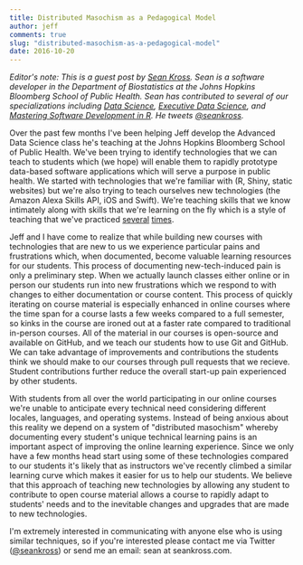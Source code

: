 ```yaml
---
title: Distributed Masochism as a Pedagogical Model
author: jeff
comments: true
slug: "distributed-masochism-as-a-pedagogical-model"
date: 2016-10-20
---
```


_Editor's note: This is a guest post by 
[Sean Kross](http://seankross.com/). Sean is a software developer in the
Department of Biostatistics at the Johns Hopkins Bloomberg School of Public 
Health. Sean has contributed to several of our specializations including
[Data Science](https://www.coursera.org/specializations/jhu-data-science),
[Executive Data Science](https://www.coursera.org/specializations/executive-data-science),
and [Mastering Software Development in R](https://www.coursera.org/specializations/r).
He tweets [@seankross](https://twitter.com/seankross)._

Over the past few months I've been helping Jeff develop the Advanced Data
Science class he's teaching at the Johns Hopkins Bloomberg School of Public
Health. We've been trying to identify technologies that we can teach to
students which (we hope) will enable them to rapidly prototype data-based
software applications which will serve a purpose in public health. We started with 
technologies that we're familiar with (R, Shiny, static websites) but we're 
also trying to teach ourselves new technologies (the Amazon Alexa Skills API, 
iOS and Swift). We're teaching skills that we know intimately along with skills
that we're learning on the fly which is a style of teaching that we've practiced
[several](https://www.coursera.org/specializations/jhu-data-science)
[times](https://www.coursera.org/specializations/r). 

Jeff and I have come to realize that while building new courses with 
technologies that are new to us we experience particular pains and frustrations
which, when documented, become valuable learning resources for our students.
This process of documenting new-tech-induced pain is only a preliminary step.
When we actually launch classes either online or 
in person our students run into new frustrations which we respond to with
changes to either documentation or course content. This process of quickly
iterating on course material is especially enhanced in online courses where the
time span for a course lasts a few weeks compared to a full semester, so kinks
in the course are ironed out at a faster rate compared to traditional in-person
courses. All of the material in our courses is open-source and available on
GitHub, and we teach our students how to use Git and GitHub.  We can take
advantage of improvements and contributions the students think we should make
to our courses through pull requests that we recieve. Student contributions 
further reduce the overall start-up pain experienced by other students.

With students from all over the world participating in our online courses we're
unable to anticipate every technical need considering different locales,
languages, and operating systems. Instead of being anxious about this reality
we depend on a system of "distributed masochism" whereby documenting every 
student's unique technical learning pains is an important aspect of improving 
the online learning experience. Since we only have a few months head start 
using some of these technologies compared to our students it's likely that as
instructors we've recently climbed a similar learning curve which makes it
easier for us to help our students. We believe that this approach of teaching
new technologies by allowing any student to contribute to open course material
allows a course to rapidly adapt to students' needs and to the inevitable
changes and upgrades that are made to new technologies. 

I'm extremely interested in communicating with anyone else who is using similar techniques, so if you're interested please contact me via Twitter (<a href="https://twitter.com/seankross">@seankross</a>) or send me an email: sean at seankross.com.
